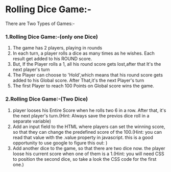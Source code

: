 # Rolling Dice Game:-

There are Two Types of Games:-

### 1.Rolling Dice Game:-(only one Dice)

1. The game has 2 players, playing in rounds
2. In each turn, a player rolls a dice as many times as he wishes. Each result get added to his ROUND score.
3. But, If the Player rolls a 1, all his round score gets lost,after that It's the next player's turn
4. The Player can choose to 'Hold',which means that his round score gets added to his Global score. After That,it's the next Player's turn
5. The first Player to reach 100 Points on Global score wins the game.

### 2.Rolling Dice Game:-(Two Dice)

1. player looses his Entire Score when he rolls two 6 in a row. After that, 
it's the next player's turn.(Hint: Always save the previos dice roll in a separate variable)
2. Add an input field to the HTML where players can set the winning score, so that they can
change the predefined score of the 100.(Hint: you can read that value with the .value property
in javascript. this is a good opportunity to use google to figure this out: )
3. Add another dice to the game, so that there are two dice now. the player loose his current score
when one of them is a 1.(Hint: you will need CSS to position the second dice, so take a look the
CSS code for the first one.)
